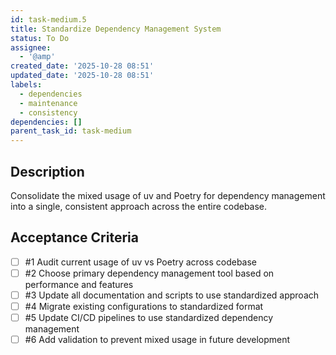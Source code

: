 ```yaml
---
id: task-medium.5
title: Standardize Dependency Management System
status: To Do
assignee:
  - '@amp'
created_date: '2025-10-28 08:51'
updated_date: '2025-10-28 08:51'
labels:
  - dependencies
  - maintenance
  - consistency
dependencies: []
parent_task_id: task-medium
---
```


## Description

<!-- SECTION:DESCRIPTION:BEGIN -->
Consolidate the mixed usage of uv and Poetry for dependency management into a single, consistent approach across the entire codebase.
<!-- SECTION:DESCRIPTION:END -->

## Acceptance Criteria
<!-- AC:BEGIN -->
- [ ] #1 Audit current usage of uv vs Poetry across codebase
- [ ] #2 Choose primary dependency management tool based on performance and features
- [ ] #3 Update all documentation and scripts to use standardized approach
- [ ] #4 Migrate existing configurations to standardized format
- [ ] #5 Update CI/CD pipelines to use standardized dependency management
- [ ] #6 Add validation to prevent mixed usage in future development
<!-- AC:END -->

